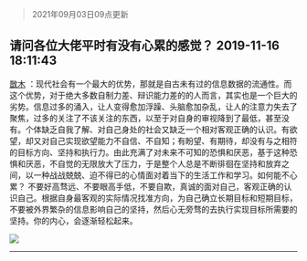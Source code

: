> 2021年09月03日09点更新
<link rel="stylesheet" href="https://cdn.jsdelivr.net/gh/taotie6/sampleJSON@main/css/photo_show.css">


 ## 请问各位大佬平时有没有心累的感觉？ 2019-11-16 18:11:43

 [㪚木](https://www.coolapk.com/feed/14898480?shareKey=NTA2YzliMjYzMTM0NjEzMTc1MDQ~) ：现代社会有一个最大的优势，那就是自古未有过的信息数据的流通性。而这个优势，对于绝大多数自制力差、辩识能力差的的人而言，其实也是一个巨大的劣势。信息过多的涌入，让人变得愈加浮躁、头脑愈加杂乱，让人的注意力失去了聚焦，过多的关注了不该关注的东西，以至于对自身的审视降到了最低，甚至没有<!--break-->。个体缺乏自我了解、对自己身处的社会又缺乏一个相对客观正确的认识。有欲望，却又对自己实现欲望能力不自信、不自知；有盼望、有期待，却没有与之相符的目标方向、坚持和执行力。由此充满了对未来不可知的恐惧和厌恶，基于这种恐惧和厌恶，不自觉的无限放大了压力，于是整个人总是不断徘徊在坚持和放弃之间，以一种战战兢兢、迫不得已的心情面对着当下的生活工作和学习。如何能不心累？
不要好高骛远、不要眼高手低，不要自欺，真诚的面对自己，客观正确的认识自己。根据自身最客观的实际情况找准方向，为自己确立长期目标和短期目标，不要被外界繁杂的信息影响自己的坚持，然后心无旁骛的去执行实现目标所需要的坚持。你的内心，会逐渐轻松起来。 

<div class="album">
<img class="img-item" src="http://image.coolapk.com/feed/2019/0428/07/1081091_1556409178_1199@400x220.gif" />
</div>

 ------- 

